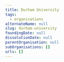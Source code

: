 ```yaml
---
title: Durham University
tags:
  - organisations
alternateName: null
slug: durham-university
foundingDate: null
dissolutionDate: null
parentOrganisation: null
subOrganisations: []
urls: []
---
```

